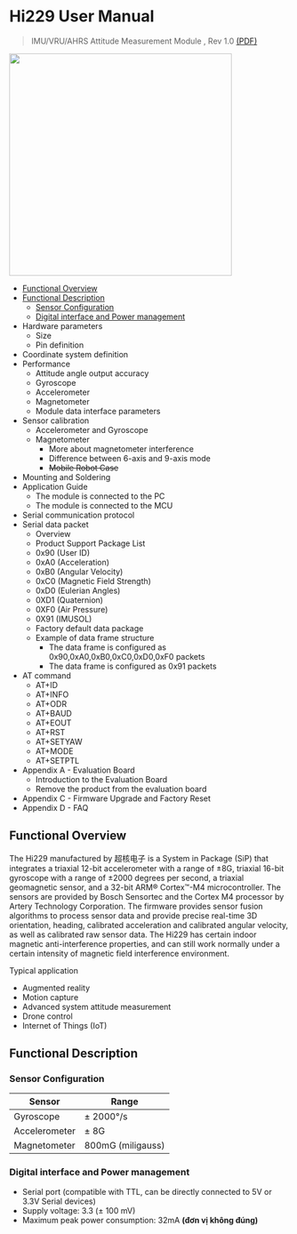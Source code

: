 # Hi229 User Manual

> IMU/VRU/AHRS Attitude Measurement Module , Rev 1.0 [(PDF)](https://www.hipnuc.com/doc_gen/hi229/hi229um_cn.pdf)

<p align="left"><img width="400", src="https://user-images.githubusercontent.com/60751518/162100908-e1a732ac-b3e2-40f8-a385-436e349fcdae.png"></p>

- [Functional Overview](#FunctionalOverview)
- [Functional Description](#FunctionalDescription)
  - [Sensor Configuration](#SensorConfiguration)
  - [Digital interface and Power management](#DigitalinterfaceandPowermanagement)
- Hardware parameters
  - Size
  - Pin definition
- Coordinate system definition
- Performance
  - Attitude angle output accuracy
  - Gyroscope
  - Accelerometer
  - Magnetometer
  - Module data interface parameters
- Sensor calibration
  - Accelerometer and Gyroscope
  - Magnetometer
    - More about magnetometer interference
    - Difference between 6-axis and 9-axis mode
    - ~~Mobile Robot Case~~
- Mounting and Soldering
- Application Guide
  - The module is connected to the PC
  - The module is connected to the MCU
- Serial communication protocol
- Serial data packet
  - Overview
  - Product Support Package List
  - 0x90 (User ID)
  - 0xA0 (Acceleration)
  - 0xB0 (Angular Velocity)
  - 0xC0 (Magnetic Field Strength)
  - 0xD0 (Eulerian Angles)
  - 0XD1 (Quaternion)
  - 0XF0 (Air Pressure)
  - 0X91 (IMUSOL)
  - Factory default data package
  - Example of data frame structure
    - The data frame is configured as 0x90,0xA0,0xB0,0xC0,0xD0,0xF0 packets
    - The data frame is configured as 0x91 packets
- AT command
  - AT+ID
  - AT+INFO
  - AT+ODR
  - AT+BAUD
  - AT+EOUT
  - AT+RST
  - AT+SETYAW
  - AT+MODE
  - AT+SETPTL
- Appendix A - Evaluation Board
  - Introduction to the Evaluation Board
  - Remove the product from the evaluation board
- Appendix C - Firmware Upgrade and Factory Reset
- Appendix D - FAQ

<a name="FunctionalOverview"/>

## Functional Overview

The Hi229 manufactured by 超核电子 is a System in Package (SiP) that integrates a triaxial 12-bit accelerometer with a range of ±8G, triaxial 16-bit gyroscope with a range of ±2000 degrees per second, a triaxial geomagnetic sensor, and a 32-bit ARM® Cortex™-M4 microcontroller. The sensors are provided by Bosch Sensortec and the Cortex M4 processor by Artery Technology Corporation. The firmware provides sensor fusion algorithms to process sensor data and provide precise real-time 3D orientation, heading, calibrated acceleration and calibrated angular velocity, as well as calibrated raw sensor data. The Hi229 has certain indoor magnetic anti-interference properties, and can still work normally under a certain intensity of magnetic field interference environment.

Typical application
- Augmented reality
- Motion capture
- Advanced system attitude measurement
- Drone control
- Internet of Things (IoT)

<a name="FunctionalDescription"/>

## Functional Description

<a name="SensorConfiguration"/>

### Sensor Configuration

Sensor | Range
--- | ---
Gyroscope | ± 2000°/s
Accelerometer | ± 8G
Magnetometer | 800mG  (miligauss)

<a name="DigitalinterfaceandPowermanagement"/>

### Digital interface and Power management

- Serial port (compatible with TTL, can be directly connected to 5V or 3.3V Serial devices)
- Supply voltage: 3.3 (± 100 mV)
- Maximum peak power consumption: 32mA **(đơn vị không đúng)**

